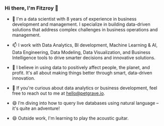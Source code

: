 ### Hi there, I'm Fitzroy 👋

- 🔭 I'm a data scientist with 8 years of experience in business development and management. I specialize in building data-driven solutions that address complex challenges in business operations and management.

- 📫 I work with Data Analytics, BI development, Machine Learning & AI, Data Engineering, Data Modeling, Data Visualization, and Business Intelligence tools to drive smarter decisions and innovative solutions.

- 🌱 I believe in using data to positively affect people, the planet, and profit. It's all about making things better through smart, data-driven innovation.

- 💬 If you're curious about data analytics or business development, feel free to reach out to me at hello@petgrave.io.
  
- 😄 I’m diving into how to query live databases using natural language – it's quite an adventure!
  
- 😄 Outside work, I'm learning to play the acoustic guitar.
